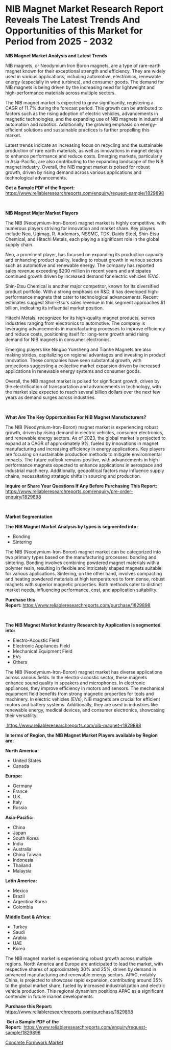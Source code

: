 <p><h1>NIB Magnet Market Research Report Reveals The Latest Trends And Opportunities of this Market for Period from 2025 - 2032</h1></p><p><strong>NIB Magnet Market Analysis and Latest Trends</strong></p>
<p><p>NIB magnets, or Neodymium Iron Boron magnets, are a type of rare-earth magnet known for their exceptional strength and efficiency. They are widely used in various applications, including automotive, electronics, renewable energy (especially in wind turbines), and consumer goods. The demand for NIB magnets is being driven by the increasing need for lightweight and high-performance materials across multiple sectors.</p><p>The NIB magnet market is expected to grow significantly, registering a CAGR of 11.7% during the forecast period. This growth can be attributed to factors such as the rising adoption of electric vehicles, advancements in magnetic technologies, and the expanding use of NIB magnets in industrial automation and robotics. Additionally, the growing emphasis on energy-efficient solutions and sustainable practices is further propelling this market.</p><p>Latest trends indicate an increasing focus on recycling and the sustainable production of rare earth materials, as well as innovations in magnet design to enhance performance and reduce costs. Emerging markets, particularly in Asia-Pacific, are also contributing to the expanding landscape of the NIB magnet industry. Overall, the NIB magnet market is poised for robust growth, driven by rising demand across various applications and technological advancements.</p></p>
<p><strong>Get a Sample PDF of the Report:&nbsp;</strong> <a href="https://www.reliableresearchreports.com/enquiry/request-sample/1829898?utm_campaign=2271&utm_medium=2&utm_source=Github&utm_content=ia&utm_term=31012025&utm_id=nib-magnet">https://www.reliableresearchreports.com/enquiry/request-sample/1829898</a></p>
<p>&nbsp;</p>
<p><strong>NIB Magnet Major Market Players</strong></p>
<p><p>The NIB (Neodymium-Iron-Boron) magnet market is highly competitive, with numerous players striving for innovation and market share. Key players include Neo, Ugimag, R. Audemars, NSSMC, TDK, Daido Steel, Shin-Etsu Chemical, and Hitachi Metals, each playing a significant role in the global supply chain.</p><p>Neo, a prominent player, has focused on expanding its production capacity and enhancing product quality, leading to robust growth in various sectors such as automotive and renewable energy. The company has reported sales revenue exceeding $200 million in recent years and anticipates continued growth driven by increased demand for electric vehicles (EVs).</p><p>Shin-Etsu Chemical is another major competitor, known for its diversified product portfolio. With a strong emphasis on R&D, it has developed high-performance magnets that cater to technological advancements. Recent estimates suggest Shin-Etsu's sales revenue in this segment approaches $1 billion, indicating its influential market position.</p><p>Hitachi Metals, recognized for its high-quality magnet products, serves industries ranging from electronics to automotive. The company is leveraging advancements in manufacturing processes to improve efficiency and reduce costs, positioning itself for long-term growth amid rising demand for NIB magnets in consumer electronics.</p><p>Emerging players like Ningbo Yunsheng and Tianhe Magnets are also making strides, capitalizing on regional advantages and investing in product innovation. These companies have seen substantial growth, with projections suggesting a collective market expansion driven by increased applications in renewable energy systems and consumer goods.</p><p>Overall, the NIB magnet market is poised for significant growth, driven by the electrification of transportation and advancements in technology, with the market size expected to reach several billion dollars over the next few years as demand surges across industries.</p></p>
<p>&nbsp;</p>
<p><strong>What Are The Key Opportunities For NIB Magnet Manufacturers?</strong></p>
<p><p>The NIB (Neodymium-Iron-Boron) magnet market is experiencing robust growth, driven by rising demand in electric vehicles, consumer electronics, and renewable energy sectors. As of 2023, the global market is projected to expand at a CAGR of approximately 9%, fueled by innovations in magnet manufacturing and increasing efficiency in energy applications. Key players are focusing on sustainable production methods to mitigate environmental impacts. The future outlook remains positive, with advancements in high-performance magnets expected to enhance applications in aerospace and industrial machinery. Additionally, geopolitical factors may influence supply chains, necessitating strategic shifts in sourcing and production.</p></p>
<p><strong>Inquire or Share Your Questions If Any Before Purchasing This Report:</strong> <a href="https://www.reliableresearchreports.com/enquiry/pre-order-enquiry/1829898?utm_campaign=2271&utm_medium=2&utm_source=Github&utm_content=ia&utm_term=31012025&utm_id=nib-magnet">https://www.reliableresearchreports.com/enquiry/pre-order-enquiry/1829898</a></p>
<p>&nbsp;</p>
<p><strong>Market Segmentation</strong></p>
<p><strong>The NIB Magnet Market Analysis by types is segmented into:</strong></p>
<p><ul><li>Bonding</li><li>Sintering</li></ul></p>
<p><p>The NIB (Neodymium-Iron-Boron) magnet market can be categorized into two primary types based on the manufacturing processes: bonding and sintering. Bonding involves combining powdered magnet materials with a polymer resin, resulting in flexible and intricately shaped magnets suitable for various applications. Sintering, on the other hand, involves compacting and heating powdered materials at high temperatures to form dense, robust magnets with superior magnetic properties. Both methods cater to distinct market needs, influencing performance, cost, and application suitability.</p></p>
<p><strong>Purchase this Report:&nbsp;</strong><a href="https://www.reliableresearchreports.com/purchase/1829898?utm_campaign=2271&utm_medium=2&utm_source=Github&utm_content=ia&utm_term=31012025&utm_id=nib-magnet">https://www.reliableresearchreports.com/purchase/1829898</a></p>
<p>&nbsp;</p>
<p><strong>The NIB Magnet Market Industry Research by Application is segmented into:</strong></p>
<p><ul><li>Electro-Acoustic Field</li><li>Electronic Appliances Field</li><li>Mechanical Equipment Field</li><li>EVs</li><li>Others</li></ul></p>
<p><p>The NIB (Neodymium-Iron-Boron) magnet market has diverse applications across various fields. In the electro-acoustic sector, these magnets enhance sound quality in speakers and microphones. In electronic appliances, they improve efficiency in motors and sensors. The mechanical equipment field benefits from strong magnetic properties for tools and machinery. In electric vehicles (EVs), NIB magnets are crucial for efficient motors and battery systems. Additionally, they are used in industries like renewable energy, medical devices, and consumer electronics, showcasing their versatility.</p></p>
<p><a href="https://www.reliableresearchreports.com/nib-magnet-r1829898?utm_campaign=2271&utm_medium=2&utm_source=Github&utm_content=ia&utm_term=31012025&utm_id=nib-magnet">&nbsp;https://www.reliableresearchreports.com/nib-magnet-r1829898</a></p>
<p><strong>In terms of Region, the NIB Magnet Market Players available by Region are:</strong></p>
<p>
    <p> <strong> North America: </strong>
        <ul>
            <li>United States</li>
            <li>Canada</li>
        </ul>
        </p> 
    <p> <strong> Europe: </strong>
        <ul>
            <li>Germany</li>
            <li>France</li>
            <li>U.K.</li>
            <li>Italy</li>
            <li>Russia</li>
        </ul>
        </p> 
    <p> <strong> Asia-Pacific: </strong>
        <ul>
            <li>China</li>
            <li>Japan</li>
            <li>South Korea</li>
            <li>India</li>
            <li>Australia</li>
            <li>China Taiwan</li>
            <li>Indonesia</li>
            <li>Thailand</li>
            <li>Malaysia</li>
        </ul>
        </p> 
    <p> <strong> Latin America: </strong>
        <ul>
            <li>Mexico</li>
            <li>Brazil</li>
            <li>Argentina Korea</li>
            <li>Colombia</li>
        </ul>
        </p> 
    <p> <strong> Middle East & Africa: </strong>
        <ul>
            <li>Turkey</li>
            <li>Saudi</li>
            <li>Arabia</li>
            <li>UAE</li>
            <li>Korea</li>
        </ul>
    </p>
    </p>
<p><p>The NIB magnet market is experiencing robust growth across multiple regions. North America and Europe are anticipated to lead the market, with respective shares of approximately 30% and 25%, driven by demand in advanced manufacturing and renewable energy sectors. APAC, notably China, is projected to showcase rapid expansion, contributing around 35% to the global market share, fueled by increased industrialization and electric vehicle production. This regional dynamism positions APAC as a significant contender in future market developments.</p></p>
<p><strong>Purchase this Report: </strong><a href="https://www.reliableresearchreports.com/purchase/1829898?utm_campaign=2271&utm_medium=2&utm_source=Github&utm_content=ia&utm_term=31012025&utm_id=nib-magnet">https://www.reliableresearchreports.com/purchase/1829898</a></p>
<p>&nbsp;<strong>Get a Sample PDF of the Report:&nbsp;&nbsp;</strong><a href="https://www.reliableresearchreports.com/enquiry/request-sample/1829898?utm_campaign=2271&utm_medium=2&utm_source=Github&utm_content=ia&utm_term=31012025&utm_id=nib-magnet">https://www.reliableresearchreports.com/enquiry/request-sample/1829898</a></p>
<p><strong></strong></p>
<p><p><a href="https://github.com/rodinayygacklezi/Market-Research-Report-List-1/blob/main/concrete-formwork-market.md?utm_campaign=2271&utm_medium=2&utm_source=Github&utm_content=ia&utm_term=31012025&utm_id=nib-magnet">Concrete Formwork Market</a></p></p>